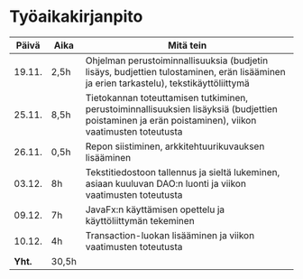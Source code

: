 # Työaikakirjanpito

**Päivä** | **Aika** | **Mitä tein** 
------------ | ------------- | -------------
19.11. | 2,5h | Ohjelman perustoiminnallisuuksia (budjetin lisäys, budjettien tulostaminen, erän lisääminen ja erien tarkastelu), tekstikäyttöliittymä
25.11. | 8,5h | Tietokannan toteuttamisen tutkiminen, perustoiminnallisuuksien lisäyksiä (budjettien poistaminen ja erän poistaminen), viikon vaatimusten toteutusta
26.11. | 0,5h | Repon siistiminen, arkkitehtuurikuvauksen lisääminen
03.12. | 8h | Tekstitiedostoon tallennus ja sieltä lukeminen, asiaan kuuluvan DAO:n luonti ja viikon vaatimusten toteutusta
09.12. | 7h | JavaFx:n käyttämisen opettelu ja käyttöliittymän tekeminen 
10.12. | 4h | Transaction-luokan lisääminen ja viikon vaatimusten toteutusta
**Yht.** | 30,5h |
